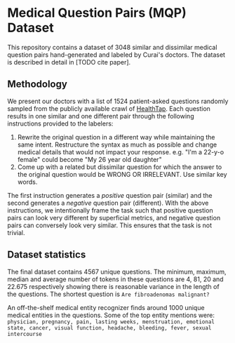 # Medical Question Pairs (MQP) Dataset

This repository contains a dataset of 3048 similar and dissimilar medical question pairs hand-generated and labeled by Curai's doctors. The dataset is described in detail in [TODO cite paper].

## Methodology
We present our doctors with a list of 1524 patient-asked questions randomly sampled from the publicly available crawl of [HealthTap](https://github.com/durakkerem/Medical-Question-Answer-Datasets). Each question results in one similar and one different pair through the following instructions provided to the labelers:

1. Rewrite the original question in a different way while maintaining the same intent. Restructure the syntax as much as possible and change medical details that would not impact your response.
 e.g. "I'm a 22-y-o female" could become "My 26 year old daughter"
2. Come up with a related but dissimilar question for which the answer to the original question would be WRONG OR IRRELEVANT. Use similar key words.

The first instruction generates a _positive_ question pair (similar) and the second generates a _negative_ question pair (different). With the above instructions, we intentionally frame the task such that positive question pairs can look very different by superficial metrics, and negative question pairs can conversely look very similar. This ensures that the task is not trivial.

## Dataset statistics
The final dataset contains 4567 unique questions. The minimum, maximum, median and average number of tokens in these questions are 4, 81, 20 and 22.675 respectively showing there is reasonable variance in the length of the questions. The shortest question is `Are fibroadenomas malignant?`

An off-the-shelf medical entity recognizer finds around 1000 unique medical entities in the questions. Some of the top entity mentions were: `physician, pregnancy, pain, lasting weeks, menstruation, emotional state, cancer, visual function, headache, bleeding, fever, sexual intercourse`
